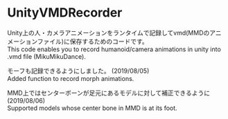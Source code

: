 # UnityVMDRecorder

Unity上の人・カメラアニメーションをランタイムで記録してvmd(MMDのアニメーションファイル)に保存するためのコードです。  
This code enables you to record humanoid/camera animations in unity into .vmd file (MikuMikuDance).  
  
モーフも記録できるようにしました。 (2019/08/05)  
Added function to record morph animations.

MMD上ではセンターボーンが足元にあるモデルに対して補正できるように (2019/08/06)  
Supported models whose center bone in MMD is at its foot.
